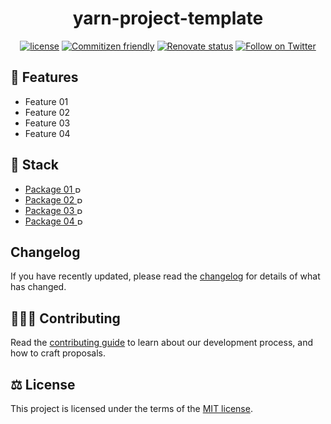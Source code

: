 <h1 align="center">yarn-project-template</h1>

<div align="center">

[![license](https://img.shields.io/badge/license-MIT-blue.svg)](https://github.com/blackboardd/yarn-project-template/blob/main/LICENSE) [![Commitizen friendly](https://img.shields.io/badge/commitizen-friendly-brightgreen.svg)](http://commitizen.github.io/cz-cli/) [![Renovate status](https://img.shields.io/badge/renovate-enabled-brightgreen.svg)](https://github.com/blackboardd/yarn-project-template/issues/1) [![Follow on Twitter](https://img.shields.io/twitter/follow/blkboardd.svg?label=follow+blkboardd)](https://twitter.com/blkboardd)

</div>

## 👠 Features

- Feature 01
- Feature 02
- Feature 03
- Feature 04

## 🧱 Stack

- [Package 01 <img src="ICON_SOURCE" alt="Package 01" height="10"/>](package_link)
- [Package 02 <img src="ICON_SOURCE" alt="Package 02" height="10"/>](package_link)
- [Package 03 <img src="ICON_SOURCE" alt="Package 03" height="10"/>](package_link)
- [Package 04 <img src="ICON_SOURCE" alt="Package 04" height="10"/>](package_link)

## Changelog

If you have recently updated, please read the [changelog](https://github.com/blackboardd/yarn-project-template/blob/main/docs/CHANGELOG.md) for details of what has changed.

## 🧑‍🤝‍🧑 Contributing

Read the [contributing guide](/docs/CONTRIBUTING.md) to learn about our development process, and how to craft proposals.

## ⚖️ License

This project is licensed under the terms of the [MIT license](/docs/LICENSE).
